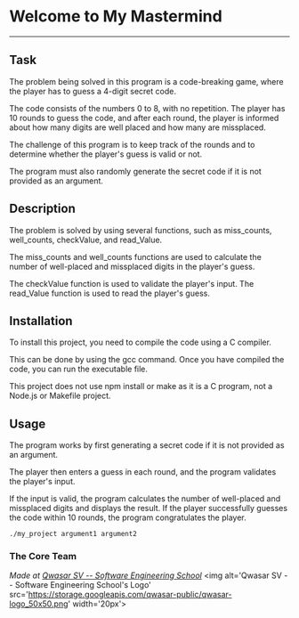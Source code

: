 # Welcome to My Mastermind
***

## Task
The problem being solved in this program is a code-breaking game, where the player has to guess a 4-digit secret code. 

The code consists of the numbers 0 to 8, with no repetition. The player has 10 rounds to guess the code, and after each round, the player is informed about how many digits are well placed and how many are missplaced.

The challenge of this program is to keep track of the rounds and to determine whether the player's guess is valid or not. 

The program must also randomly generate the secret code if it is not provided as an argument.

## Description
The problem is solved by using several functions, such as miss_counts, well_counts, checkValue, and read_Value. 

The miss_counts and well_counts functions are used to calculate the number of well-placed and missplaced digits in the player's guess. 

The checkValue function is used to validate the player's input. The read_Value function is used to read the player's guess.

## Installation
To install this project, you need to compile the code using a C compiler. 

This can be done by using the gcc command. Once you have compiled the code, you can run the executable file. 

This project does not use npm install or make as it is a C program, not a Node.js or Makefile project.
## Usage
The program works by first generating a secret code if it is not provided as an argument. 

The player then enters a guess in each round, and the program validates the player's input. 

If the input is valid, the program calculates the number of well-placed and missplaced digits and displays the result. If the player successfully guesses the code within 10 rounds, the program congratulates the player.

```
./my_project argument1 argument2
```

### The Core Team


<span><i>Made at <a href='https://qwasar.io'>Qwasar SV -- Software Engineering School</a></i></span>
<span><img alt='Qwasar SV -- Software Engineering School's Logo' src='https://storage.googleapis.com/qwasar-public/qwasar-logo_50x50.png' width='20px'></span>
